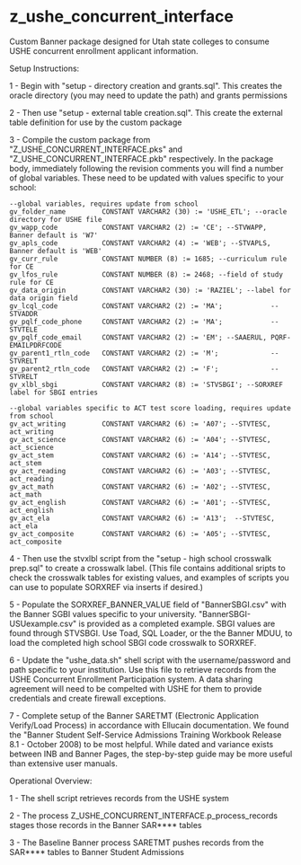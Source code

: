 # z_ushe_concurrent_interface
Custom Banner package designed for Utah state colleges to consume USHE concurrent enrollment applicant information.

Setup Instructions:

1 - Begin with "setup - directory creation and grants.sql".
    This creates the oracle directory (you may need to update the path) and grants permissions 

2 - Then use "setup - external table creation.sql".
    This create the external table definition for use by the custom package 

3 - Compile the custom package from "Z_USHE_CONCURRENT_INTERFACE.pks" and "Z_USHE_CONCURRENT_INTERFACE.pkb" respectively.
    In the package body, immediately following the revision comments you will find a number of global variables.
    These need to be updated with values specific to your school:
    
    --global variables, requires update from school
    gv_folder_name         CONSTANT VARCHAR2 (30) := 'USHE_ETL'; --oracle directory for USHE file
    gv_wapp_code           CONSTANT VARCHAR2 (2) := 'CE'; --STVWAPP, Banner default is 'W7'
    gv_apls_code           CONSTANT VARCHAR2 (4) := 'WEB'; --STVAPLS, Banner default is 'WEB'
    gv_curr_rule           CONSTANT NUMBER (8) := 1685; --curriculum rule for CE
    gv_lfos_rule           CONSTANT NUMBER (8) := 2468; --field of study rule for CE
    gv_data_origin         CONSTANT VARCHAR2 (30) := 'RAZIEL'; --label for data origin field
    gv_lcql_code           CONSTANT VARCHAR2 (2) := 'MA';            --STVADDR
    gv_pqlf_code_phone     CONSTANT VARCHAR2 (2) := 'MA';            --STVTELE
    gv_pqlf_code_email     CONSTANT VARCHAR2 (2) := 'EM'; --SAAERUL, PQRF-EMAILPDRFCODE
    gv_parent1_rtln_code   CONSTANT VARCHAR2 (2) := 'M';             --STVRELT
    gv_parent2_rtln_code   CONSTANT VARCHAR2 (2) := 'F';             --STVRELT
    gv_xlbl_sbgi           CONSTANT VARCHAR2 (8) := 'STVSBGI'; --SORXREF label for SBGI entries

    --global variables specific to ACT test score loading, requires update from school
    gv_act_writing         CONSTANT VARCHAR2 (6) := 'A07'; --STVTESC, act_writing
    gv_act_science         CONSTANT VARCHAR2 (6) := 'A04'; --STVTESC, act_science
    gv_act_stem            CONSTANT VARCHAR2 (6) := 'A14'; --STVTESC, act_stem
    gv_act_reading         CONSTANT VARCHAR2 (6) := 'A03'; --STVTESC, act_reading
    gv_act_math            CONSTANT VARCHAR2 (6) := 'A02'; --STVTESC, act_math
    gv_act_english         CONSTANT VARCHAR2 (6) := 'A01'; --STVTESC, act_english
    gv_act_ela             CONSTANT VARCHAR2 (6) := 'A13';  --STVTESC, act_ela
    gv_act_composite       CONSTANT VARCHAR2 (6) := 'A05'; --STVTESC, act_composite

4 - Then use the stvxlbl script from the "setup - high school crosswalk prep.sql" to create a crosswalk label.
    (This file contains additional sripts to check the crosswalk tables for existing values, and examples of scripts you can use to populate SORXREF via inserts if desired.)

5 - Populate the SORXREF_BANNER_VALUE field of "BannerSBGI.csv" with the Banner SGBI values specific to your university.
    "BannerSBGI-USUexample.csv" is provided as a completed example. SBGI values are found through STVSBGI.
    Use Toad, SQL Loader, or the the  Banner MDUU, to load the completed high school SBGI code crosswalk to SORXREF.

6 - Update the "ushe_data.sh" shell script with the username/password and path specific to your institution.
    Use this file to retrieve records from the USHE Concurrent Enrollment Participation system.
    A data sharing agreement will need to be compelted with USHE for them to provide credentials and create firewall exceptions.

7 - Complete setup of the Banner SARETMT (Electronic Application Verify/Load Process) in accordance with Ellucain documentation.
    We found the "Banner Student Self-Service Admissions Training Workbook Release 8.1 - October 2008) to be most helpful.
    While dated and variance exists between INB and Banner Pages, the step-by-step guide may be more useful than extensive user manuals.

Operational Overview:

1 - The shell script retrieves records from the USHE system

2 - The process Z_USHE_CONCURRENT_INTERFACE.p_process_records stages those records in the Banner SAR**** tables

3 - The Baseline Banner process SARETMT pushes records from the SAR**** tables to Banner Student Admissions
